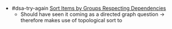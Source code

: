- #dsa-try-again [Sort Items by Groups Respecting Dependencies](https://leetcode.com/problems/sort-items-by-groups-respecting-dependencies/)
	- Should have seen it coming as a directed graph question -> therefore makes use of topological sort to